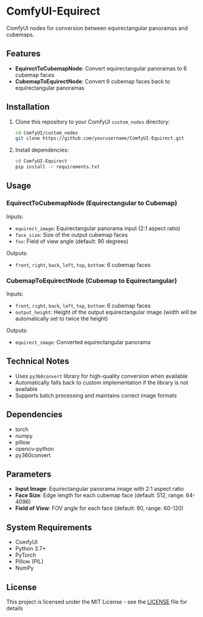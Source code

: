 # ComfyUI-Equirect

ComfyUI nodes for conversion between equirectangular panoramas and cubemaps.

## Features

- **EquirectToCubemapNode**: Convert equirectangular panoramas to 6 cubemap faces
- **CubemapToEquirectNode**: Convert 6 cubemap faces back to equirectangular panoramas

## Installation

1. Clone this repository to your ComfyUI `custom_nodes` directory:
   ```bash
   cd ComfyUI/custom_nodes
   git clone https://github.com/yourusername/ComfyUI-Equirect.git
   ```

2. Install dependencies:
   ```bash
   cd ComfyUI-Equirect
   pip install -r requirements.txt
   ```

## Usage

### EquirectToCubemapNode (Equirectangular to Cubemap)

Inputs:
- `equirect_image`: Equirectangular panorama input (2:1 aspect ratio)
- `face_size`: Size of the output cubemap faces
- `fov`: Field of view angle (default: 90 degrees)

Outputs:
- `front`, `right`, `back`, `left`, `top`, `bottom`: 6 cubemap faces

### CubemapToEquirectNode (Cubemap to Equirectangular)

Inputs:
- `front`, `right`, `back`, `left`, `top`, `bottom`: 6 cubemap faces
- `output_height`: Height of the output equirectangular image (width will be automatically set to twice the height)

Outputs:
- `equirect_image`: Converted equirectangular panorama

## Technical Notes

- Uses `py360convert` library for high-quality conversion when available
- Automatically falls back to custom implementation if the library is not available
- Supports batch processing and maintains correct image formats

## Dependencies

- torch
- numpy
- pillow
- opencv-python
- py360convert

## Parameters

- **Input Image**: Equirectangular panorama image with 2:1 aspect ratio
- **Face Size**: Edge length for each cubemap face (default: 512, range: 64-4096)
- **Field of View**: FOV angle for each face (default: 90, range: 60-120)

## System Requirements

- ComfyUI
- Python 3.7+
- PyTorch
- Pillow (PIL)
- NumPy

## License

This project is licensed under the MIT License - see the [LICENSE](LICENSE) file for details 